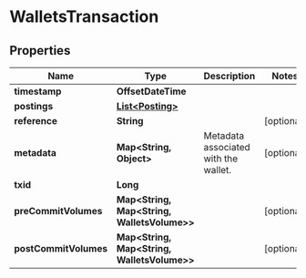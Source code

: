 

# WalletsTransaction


## Properties

| Name | Type | Description | Notes |
|------------ | ------------- | ------------- | -------------|
|**timestamp** | **OffsetDateTime** |  |  |
|**postings** | [**List&lt;Posting&gt;**](Posting.md) |  |  |
|**reference** | **String** |  |  [optional] |
|**metadata** | **Map&lt;String, Object&gt;** | Metadata associated with the wallet. |  [optional] |
|**txid** | **Long** |  |  |
|**preCommitVolumes** | **Map&lt;String, Map&lt;String, WalletsVolume&gt;&gt;** |  |  [optional] |
|**postCommitVolumes** | **Map&lt;String, Map&lt;String, WalletsVolume&gt;&gt;** |  |  [optional] |



